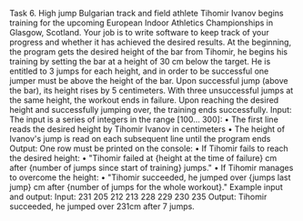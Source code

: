 Task 6. High jump
Bulgarian track and field athlete Tihomir Ivanov begins training for the upcoming European Indoor Athletics Championships in Glasgow, Scotland.
Your job is to write software to keep track of your progress and whether it has achieved the desired results. At the beginning, the program gets the desired height of the bar from Tihomir, he begins his training by setting the bar at a height of 30 cm below the target. He is entitled to 3 jumps for each height, and in order to be successful one jumper must be above the height of the bar. Upon successful jump (above the bar), its height rises by 5 centimeters. With three unsuccessful jumps at the same height, the workout ends in failure. Upon reaching the desired height and successfully jumping over, the training ends successfully.
Input:
The input is a series of integers in the range [100… 300]:
• The first line reads the desired height by Tihomir Ivanov in centimeters
• The height of Ivanov's jump is read on each subsequent line until the program ends
Output:
One row must be printed on the console:
• If Tihomir fails to reach the desired height:
• "Tihomir failed at {height at the time of failure} cm after {number of jumps since start of training} jumps."
• If Tihomir manages to overcome the height:
• "Tihomir succeeded, he jumped over {jumps last jump} cm after {number of jumps for the whole workout}."
Example input and output:
Input:
231
205
212
213
228
229
230
235
Output:
Tihomir succeeded, he jumped over 231cm after 7 jumps.
